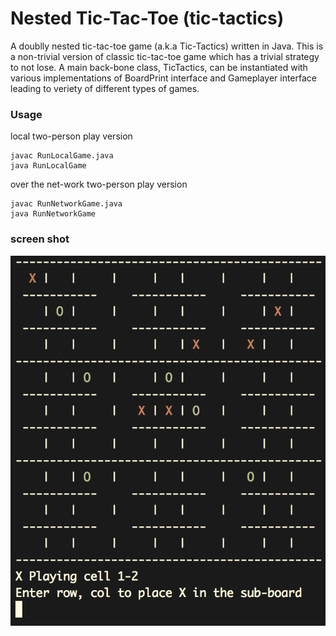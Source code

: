 # Nested Tic-Tac-Toe (tic-tactics)

A doublly nested tic-tac-toe game (a.k.a Tic-Tactics) written in Java. This is a non-trivial version of classic tic-tac-toe game which has a trivial strategy to not lose. A main back-bone class, TicTactics, can be instantiated with various implementations of BoardPrint interface and Gameplayer interface leading to veriety of different types of games. 

### Usage
local two-person play version

    javac RunLocalGame.java
    java RunLocalGame

over the net-work two-person play version

    javac RunNetworkGame.java
    java RunNetworkGame


### screen shot
![alt tag](https://raw.githubusercontent.com/Eunsong/nestedTicTacToe/master/tictactics_screenshot.png)

